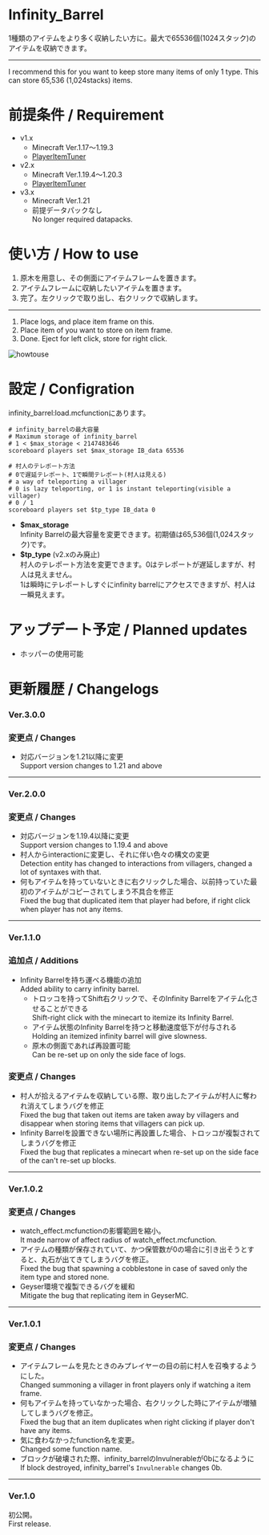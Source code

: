 # Infinity_Barrel
 1種類のアイテムをより多く収納したい方に。最大で65536個(1024スタック)のアイテムを収納できます。

 ***

 I recommend this for you want to keep store many items of only 1 type.
 This can store 65,536 (1,024stacks) items.
 

# 前提条件 / Requirement
 * v1.x
   * Minecraft Ver.1.17～1.19.3
   * [PlayerItemTuner](https://github.com/Ai-Akaishi/PlayerItemTuner)
 * v2.x
   * Minecraft Ver.1.19.4～1.20.3
   * [PlayerItemTuner](https://github.com/Ai-Akaishi/PlayerItemTuner)
 * v3.x
   * Minecraft Ver.1.21
   * 前提データパックなし<br>No longer required datapacks.

# 使い方 / How to use
 1. 原木を用意し、その側面にアイテムフレームを置きます。
 2. アイテムフレームに収納したいアイテムを置きます。
 3. 完了。左クリックで取り出し、右クリックで収納します。

 ***

 1. Place logs, and place item frame on this.
 2. Place item of you want to store on item frame.
 3. Done. Eject for left click, store for right click.

![howtouse](https://github.com/yuton502/Infinity_Barrel/assets/44538591/2331cc92-de1d-4ebe-aec3-5a9465f73c16)

 # 設定 / Configration
 
 infinity_barrel:load.mcfunctionにあります。
 ```mcfunction
 # infinity_barrelの最大容量
 # Maximum storage of infinity_barrel
 # 1 < $max_storage < 2147483646
 scoreboard players set $max_storage IB_data 65536

 # 村人のテレポート方法
 # 0で遅延テレポート、1で瞬間テレポート(村人は見える)
 # a way of teleporting a villager
 # 0 is lazy teleporting, or 1 is instant teleporting(visible a villager)
 # 0 / 1
 scoreboard players set $tp_type IB_data 0
 ```
 - **$max_storage** <br>
 Infinity Barrelの最大容量を変更できます。初期値は65,536個(1,024スタック)です。
 - **$tp_type** (v2.xのみ廃止)<br>
 村人のテレポート方法を変更できます。0はテレポートが遅延しますが、村人は見えません。<br>
 1は瞬時にテレポートしすぐにinfinity barrelにアクセスできますが、村人は一瞬見えます。

 # アップデート予定 / Planned updates
 - ホッパーの使用可能

 # 更新履歴 / Changelogs
### Ver.3.0.0

### 変更点 / Changes
- 対応バージョンを1.21以降に変更<br>Support version changes to 1.21 and above
***
### Ver.2.0.0

### 変更点 / Changes
- 対応バージョンを1.19.4以降に変更<br>Support version changes to 1.19.4 and above
- 村人からinteractionに変更し、それに伴い色々の構文の変更<br>Detection entity has changed to interactions from villagers, changed a lot of syntaxes with that.
- 何もアイテムを持っていないときに右クリックした場合、以前持っていた最初のアイテムがコピーされてしまう不具合を修正<br>Fixed the bug that duplicated item that player had before, if right click when player has not any items.
***
### Ver.1.1.0

### 追加点 / Additions

- Infinity Barrelを持ち運べる機能の追加<br>Added ability to carry infinity barrel.
  - トロッコを持ってShift右クリックで、そのInfinity Barrelをアイテム化させることができる<br>Shift-right click with the minecart to itemize its Infinity Barrel.
  - アイテム状態のInfinity Barrelを持つと移動速度低下が付与される<br>Holding an itemized infinity barrel will give slowness.
  - 原木の側面であれば再設置可能<br>Can be re-set up on only the side face of logs.

### 変更点 / Changes

- 村人が拾えるアイテムを収納している際、取り出したアイテムが村人に奪われ消えてしまうバグを修正<br>Fixed the bug that taken out items are taken away by villagers and disappear when storing items that villagers can pick up.
- Infinity Barrelを設置できない場所に再設置した場合、トロッコが複製されてしまうバグを修正<br>Fixed the bug that replicates a minecart when re-set up on the side face of the can't re-set up blocks.
***
### Ver.1.0.2
 
### 変更点 / Changes
- watch_effect.mcfunctionの影響範囲を縮小。<br>It made narrow of affect radius of watch_effect.mcfunction.
- アイテムの種類が保存されていて、かつ保管数が0の場合に引き出そうとすると、丸石が出てきてしまうバグを修正。<br>Fixed the bug that spawning a cobblestone in case of saved only the item type and stored none.
- Geyser環境で複製できるバグを緩和<br>Mitigate the bug that replicating item in GeyserMC.
***
### Ver.1.0.1

### 変更点 / Changes
 - アイテムフレームを見たときのみプレイヤーの目の前に村人を召喚するようにした。<br>Changed summoning a villager in front players only if watching a item frame.
 - 何もアイテムを持っていなかった場合、右クリックした時にアイテムが増殖してしまうバグを修正。<br>Fixed the bug that an item duplicates when right clicking if player don't have any items.
 - 気に食わなかったfunction名を変更。<br>Changed some function name.
 - ブロックが破壊された際、infinity_barrelのInvulnerableが0bになるように<br>If block destroyed, infinity_barrel's `Invulnerable` changes 0b.
***
### Ver.1.0
初公開。<br>
First release.
